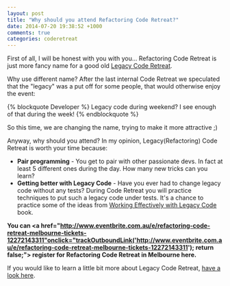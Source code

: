 ```yaml
---
layout: post
title: "Why should you attend Refactoring Code Retreat?"
date: 2014-07-20 19:38:52 +1000
comments: true
categories: coderetreat
---
```


First of all, I will be honest with you with you... Refactoring Code Retreat is just more fancy name for a good old [Legacy Code Retreat](http://legacycoderetreat.typepad.com/blog/2011/11/how-i-run-legacy-code-retreat.html). 

Why use different name? After the last internal Code Retreat we speculated that the "legacy" was a put off for some people, that would otherwise enjoy the event:

{% blockquote Developer %}
Legacy code during weekend? I see enough of that during the week!
{% endblockquote %} 

So this time, we are changing the name, trying to make it more attractive ;)

Anyway, why should you attend? In my opinion, Legacy(Refactoring) Code Retreat is worth your time because:

<!--more--> 
  
  * **Pair programming** - You get to pair with other passionate devs. In fact at least 5 different ones during the day. How many new tricks can you learn?
  * **Getting better with Legacy Code** - Have you ever had to change legacy code without any tests? During Code Retreat you will practice techniques to put such a legacy code under tests. It's a chance to practice some of the ideas from [Working Effectively with Legacy Code](http://www.amazon.com/gp/product/0131177052/ref=as_li_qf_sp_asin_il_tl?ie=UTF8&camp=1789&creative=9325&creativeASIN=0131177052&linkCode=as2&tag=gregdziesblog-20&linkId=U6WOCUN4QHGJU2V7) book.


**You can <a href="http://www.eventbrite.com.au/e/refactoring-code-retreat-melbourne-tickets-12272143311"onclick="trackOutboundLink('http://www.eventbrite.com.au/e/refactoring-code-retreat-melbourne-tickets-12272143311'); return false;"> register for Refactoring Code Retreat in Melbourne</a> here.** 

If you would like to learn a little bit more about Legacy Code Retreat, [have a look here](http://blog.adrianbolboaca.ro/2014/04/legacy-coderetreat/).


